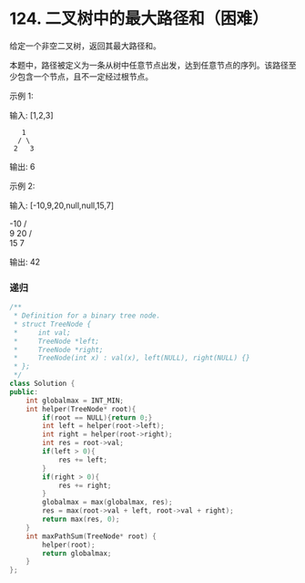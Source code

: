 # 124. 二叉树中的最大路径和（困难）

给定一个非空二叉树，返回其最大路径和。

本题中，路径被定义为一条从树中任意节点出发，达到任意节点的序列。该路径至少包含一个节点，且不一定经过根节点。

示例 1:

输入: [1,2,3]

       1
      / \
     2   3

输出: 6

示例 2:

输入: [-10,9,20,null,null,15,7]

   -10
   / \
  9  20
    /  \
   15   7

输出: 42

### 递归
```C++
/**
 * Definition for a binary tree node.
 * struct TreeNode {
 *     int val;
 *     TreeNode *left;
 *     TreeNode *right;
 *     TreeNode(int x) : val(x), left(NULL), right(NULL) {}
 * };
 */
class Solution {
public:
    int globalmax = INT_MIN;
    int helper(TreeNode* root){
        if(root == NULL){return 0;}
        int left = helper(root->left);
        int right = helper(root->right);
        int res = root->val;
        if(left > 0){
            res += left;
        }
        if(right > 0){
            res += right;
        }
        globalmax = max(globalmax, res);
        res = max(root->val + left, root->val + right);
        return max(res, 0);
    }
    int maxPathSum(TreeNode* root) {
        helper(root);
        return globalmax;
    }
};
```